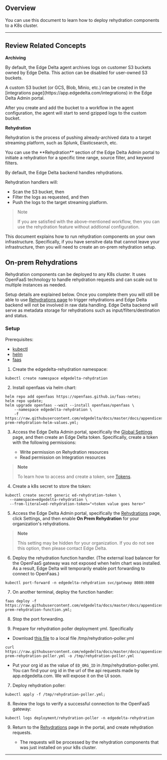 ## Overview

You can use this document to learn how to deploy rehydration components to a K8s cluster.

***

## Review Related Concepts

**Archiving**
<p>
<p>By default, the Edge Delta agent archives logs on customer S3 buckets owned by Edge Delta. This action can be disabled for user-owned S3 buckets. 
<p>A custom S3 bucket (or GCS, Blob, Minio, etc.) can be created in the [integrations page](https://app.edgedelta.com/integrations) in the Edge Delta Admin portal. 
<p>After you create and add the bucket to a workflow in the agent configuration, the agent will start to send gzipped logs to the custom bucket.

**Rehydration**
<p>    
<p>Rehydration is the process of pushing already-archived data to a target streaming platform, such as Splunk, Elasticsearch, etc.
<p>You can use the **Rehydration** section of the Edge Delta Admin portal to initiate a rehydration for a specific time range, source filter, and keyword filters.
<p>By default, the Edge Delta backend handles rehydrations. 
<p> Rehydration handlers will: 
    
  * Scan the S3 bucket, then
  * Filter the logs as requested, and then 
  * Push the logs to the target streaming platform.

    
> Note
>
> If you are satisfied with the above-mentioned workflow, then you can use the rehydration feature without addtional configuration.  
    
This document explains how to run rehydration components on your own infrastructure. Specifically, if you have sensitve data that cannot leave your infrastructure, then you will need to create an on-prem rehydration setup. 
    



## On-prem Rehydrations

Rehydration components can be deployed to any K8s cluster. It uses OpenFaaS technology to handle rehydration requests and can scale out to multiple instances as needed.

Setup details are explained below. Once you complete them you will still be able to use [Rehydrations page](https://app.edgedelta.com/rehydrations) to trigger rehydrations and Edge Delta backend will not be involved in raw data handling. Edge Delta backend will serve as metadata storage for rehydrations such as input/filters/destination and status.

### Setup

Prerequisites:
- [kubectl](https://kubernetes.io/docs/tasks/tools/)
- [helm](https://helm.sh/docs/helm/helm_install/)
- [faas](https://docs.openfaas.com/cli/install/#installation)


1. Create the edgedelta-rehydration namespace:

```
kubectl create namespace edgedelta-rehydration
```

2. Install openfaas via helm chart:

```
helm repo add openfaas https://openfaas.github.io/faas-netes;
helm repo update;
helm upgrade openfaas --wait --install openfaas/openfaas \
    --namespace edgedelta-rehydration \
    -f https://raw.githubusercontent.com/edgedelta/docs/master/docs/appendices/on-prem-rehydration-helm-values.yml;
```

3. Access the Edge Delta Admin portal, specifically the [Global Settings](https://app.edgedelta.com/global-settings) page, and then create an Edge Delta token. Specifically, create a token with the following permissions: 

    * Write permission on Rehydration resources
    * Read permission on Integration resources

> **Note**
> 
> To learn how to access and create a token, see [Tokens](tokens.md).



4. Create a k8s secret to store the token:

```
kubectl create secret generic ed-rehydration-token \
  --namespace=edgedelta-rehydration \
  --from-literal=ed-rehydration-token="<token value goes here>"
```

5. Access the Edge Delta Admin portal, specifically the [Rehydrations](https://app.edgedelta.com/rehydrations) page, click Settings, and then enable **On Prem Rehydration** for your organization's rehydrations.

> **Note**
> 
> This setting may be hidden for your organization. If you do not see this option, then please contact Edge Delta. 


6. Deploy the rehydration function handler. (The external load balancer for the OpenFaaS gateway was not exposed when helm chart was installed. As a result, Edge Delta will temporarily enable port forwarding to connect to OpenFaas.)


```
kubectl port-forward -n edgedelta-rehydration svc/gateway 8080:8080
```

7. On another terminal, deploy the function handler:

```
faas deploy -f https://raw.githubusercontent.com/edgedelta/docs/master/docs/appendices/on-prem-rehydration-function.yml;
```

8. Stop the port forwarding.

9. Prepare for rehydration poller deployment yml. Specifically

- Download [this file](https://raw.githubusercontent.com/edgedelta/docs/master/docs/appendices/on-prem-rehydration-poller.yml) to a local file /tmp/rehydration-poller.yml
```
curl https://raw.githubusercontent.com/edgedelta/docs/master/docs/appendices/on-prem-rehydration-poller.yml -o /tmp/rehydration-poller.yml
```

- Put your org id as the value of `ED_ORG_ID` in /tmp/rehydration-poller.yml. You can find your org id in the url of the api requests made by app.edgedelta.com. We will expose it on the UI soon.

7. Deploy rehydration poller:

```
kubectl apply -f /tmp/rehydration-poller.yml;
```

8. Review the logs to verify a successful connection to the OpenFaaS gateway:

```
kubectl logs deployment/rehydration-poller -n edgedelta-rehydration
```

9. Return to the [Rehydrations](https://app.edgedelta.com/rehydrations) page in the portal, and create rehydration requests. 

    * The requests will be processed by the rehydration components that was just installed on your k8s cluster.

***

